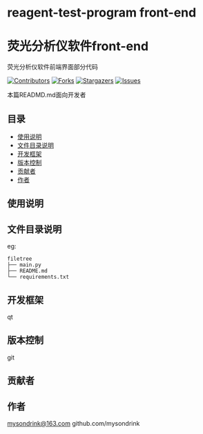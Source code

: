# reagent-test-program front-end 
# 荧光分析仪软件front-end
荧光分析仪软件前端界面部分代码

[![Contributors][contributors-shield]][contributors-url]
[![Forks][forks-shield]][forks-url]
[![Stargazers][stars-shield]][stars-url]
[![Issues][issues-shield]][issues-url]

<template>
    <div>
        <h1 align="center">荧光分析仪</h1>
        <h2 align="center">采用前后端分离的设计，本项目为第二版设计的升级，为第三版软件</h2>
        <img src="https://github-readme-streak-stats.herokuapp.com/?user=mysondrink&theme=dark&border=none;"  height="180px;/"> 
    </div>
    <div align="center">
        <img src="https://github-readme-activity-graph.vercel.app/graph?username=mysondrink&theme=react-dark"> 
    </div>
</template>

本篇READMD.md面向开发者

## 目录
- [使用说明](#使用说明)
- [文件目录说明](#文件目录说明)
- [开发框架](#开发框架)
- [版本控制](#版本控制)
- [贡献者](#贡献者)
- [作者](#作者)

## 使用说明

## 文件目录说明
eg:

```
filetree 
├── main.py
├── README.md
└── requirements.txt

```

## 开发框架
qt

## 版本控制
git

## 贡献者

## 作者
mysondrink@163.com
github.com/mysondrink

[your-project-path]:mysondrink/qt0223
[contributors-shield]: https://img.shields.io/github/contributors/mysondrink/qt0223.svg?style=flat-square
[contributors-url]: https://github.com/mysondrink/qt0223/graphs/contributors
[forks-shield]: https://img.shields.io/github/forks/mysondrink/qt0223.svg?style=flat-square
[forks-url]: https://github.com/mysondrink/qt0223/network/members
[stars-shield]: https://img.shields.io/github/stars/mysondrink/qt0223.svg?style=flat-square
[stars-url]: https://github.com/mysondrink/qt0223/stargazers
[issues-shield]: https://img.shields.io/github/issues/mysondrink/qt0223.svg?style=flat-square
[issues-url]: https://img.shields.io/github/issues/mysondrink/qt0223.svg